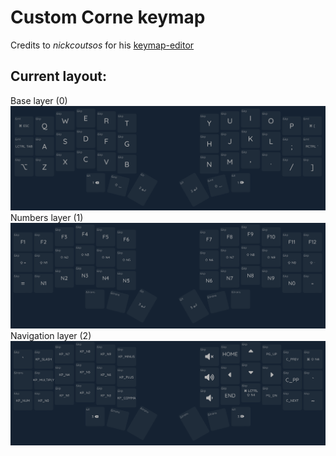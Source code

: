 # Custom Corne keymap

Credits to _nickcoutsos_ for his [keymap-editor]
## Current layout:
Base layer (0)
![Screenshot](base.png)
Numbers layer (1)
![Screenshot](nums.png)
Navigation layer (2)
![Screenshot](navi.png)

[keymap-editor]:https://github.com/nickcoutsos/keymap-editor